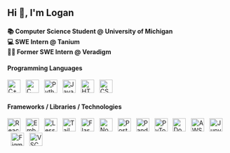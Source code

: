 <h2 align="left">Hi 👋, I'm Logan</h2>

<h4 align="left">
  📚 Computer Science Student @ University of Michigan<br>
  💻 SWE Intern @ Tanium<br>
  👨‍💻 Former SWE Intern @ Veradigm
</h4>

<h4 align="left">Programming Languages</h4>
<p align="left">
  <img src="https://cdn.jsdelivr.net/gh/devicons/devicon/icons/cplusplus/cplusplus-original.svg" height="30" style="display:inline-block;" alt="C++" />
  <img src="https://cdn.jsdelivr.net/gh/devicons/devicon/icons/c/c-original.svg" height="30" style="display:inline-block; margin-left: 8px;" alt="C" />
  <img src="https://cdn.jsdelivr.net/gh/devicons/devicon/icons/python/python-original.svg" height="30" style="display:inline-block; margin-left: 8px;" alt="Python" />
  <img src="https://cdn.jsdelivr.net/gh/devicons/devicon/icons/javascript/javascript-original.svg" height="30" style="display:inline-block; margin-left: 8px;" alt="JavaScript" />
  <img src="https://cdn.jsdelivr.net/gh/devicons/devicon/icons/html5/html5-original.svg" height="30" style="display:inline-block; margin-left: 8px;" alt="HTML5" />
  <img src="https://cdn.jsdelivr.net/gh/devicons/devicon/icons/css3/css3-original.svg" height="30" style="display:inline-block; margin-left: 8px;" alt="CSS3" />
</p>

<h4 align="left">Frameworks / Libraries / Technologies</h4>
<p align="left">
  <img src="https://cdn.jsdelivr.net/gh/devicons/devicon/icons/react/react-original.svg" height="30" style="display:inline-block;" alt="React" />
  <img src="https://cdn.jsdelivr.net/gh/devicons/devicon/icons/ember/ember-original-wordmark.svg" height="30" style="display:inline-block; margin-left: 8px;" alt="Ember" />
  <img src="https://cdn.jsdelivr.net/gh/devicons/devicon/icons/less/less-plain-wordmark.svg" height="30" style="display:inline-block; margin-left: 8px;" alt="Less" />
  <img src="https://upload.wikimedia.org/wikipedia/commons/thumb/d/d5/Tailwind_CSS_Logo.svg/1024px-Tailwind_CSS_Logo.svg.png" height="30" style="display:inline-block; margin-left: 8px;" alt="Tailwind CSS" />
  <img src="https://www.ui-themes.com/content/images/size/w600/2024/01/cover-flask.jpg" height="30" style="display:inline-block; margin-left: 8px;" alt="Flask" />
  <img src="https://cdn.jsdelivr.net/gh/devicons/devicon/icons/nodejs/nodejs-original.svg" height="30" style="display:inline-block; margin-left: 8px;" alt="Node.js" />
  <img src="https://cdn.jsdelivr.net/gh/devicons/devicon/icons/postgresql/postgresql-original.svg" height="30" style="display:inline-block; margin-left: 8px;" alt="PostgreSQL" />
  <img src="https://cdn.jsdelivr.net/gh/devicons/devicon/icons/pandas/pandas-original.svg" height="30" style="display:inline-block; margin-left: 8px;" alt="Pandas" />
  <img src="https://cdn.jsdelivr.net/gh/devicons/devicon/icons/pytorch/pytorch-original.svg" height="30" style="display:inline-block; margin-left: 8px;" alt="PyTorch" />
  <img src="https://cdn.jsdelivr.net/gh/devicons/devicon/icons/docker/docker-original.svg" height="30" style="display:inline-block; margin-left: 8px;" alt="Docker" />
  <img src="https://cdn.jsdelivr.net/gh/devicons/devicon/icons/amazonwebservices/amazonwebservices-line-wordmark.svg" height="30" style="display:inline-block; margin-left: 8px;" alt="AWS" />
  <img src="https://cdn.jsdelivr.net/gh/devicons/devicon/icons/jupyter/jupyter-original.svg" height="30" style="display:inline-block; margin-left: 8px;" alt="Jupyter" />
  <img src="https://cdn.jsdelivr.net/gh/devicons/devicon/icons/figma/figma-original.svg" height="30" style="display:inline-block; margin-left: 8px;" alt="Figma" />
  <img src="https://cdn.jsdelivr.net/gh/devicons/devicon/icons/vscode/vscode-original.svg" height="30" style="display:inline-block; margin-left: 8px;" alt="VSCode" />
</p>

